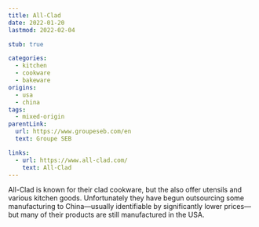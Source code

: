 ```yaml
---
title: All-Clad
date: 2022-01-20
lastmod: 2022-02-04

stub: true

categories:
  - kitchen
  - cookware
  - bakeware
origins:
  - usa
  - china
tags:
  - mixed-origin
parentLink:
  url: https://www.groupeseb.com/en
  text: Groupe SEB

links:
  - url: https://www.all-clad.com/
    text: All-Clad
---
```


All-Clad is known for their clad cookware, but the also offer utensils and
various kitchen goods. Unfortunately they have begun outsourcing some
manufacturing to China—usually identifiable by significantly lower prices—but
many of their products are still manufactured in the USA.
